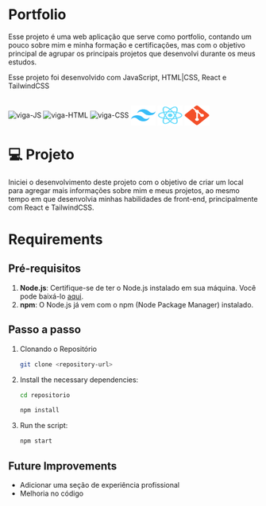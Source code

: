 
# Portfolio
Esse projeto é uma web aplicação que serve como portfolio, contando um pouco sobre mim e minha formação e certificações, mas com o objetivo principal de agrupar os principais projetos que desenvolvi durante os meus estudos.
<p>Esse projeto foi desenvolvido com JavaScript, HTML|CSS, React e TailwindCSS</p>
<div style="display: inline_block"><br>
  <img align="center" alt="viga-JS" height="30" width="40" src="https://cdn.jsdelivr.net/gh/devicons/devicon/icons/javascript/javascript-original.svg">
  <img align="center" alt="viga-HTML" height="40" width="50" src="https://cdn.jsdelivr.net/gh/devicons/devicon/icons/html5/html5-original-wordmark.svg">
  <img align="center" alt="viga-CSS" height="40" width="50" src="https://cdn.jsdelivr.net/gh/devicons/devicon/icons/css3/css3-original-wordmark.svg">
  <img align="center" alt="viga-Tailwind" height="40" width="50" src="https://github.com/devicons/devicon/blob/v2.16.0/icons/tailwindcss/tailwindcss-original.svg">
  <img align="center" alt="viga-React" height="40" width="50" src="https://github.com/devicons/devicon/blob/v2.16.0/icons/react/react-original.svg">
  <img align="center" alt="viga-C#" height="40" width="50" src="https://github.com/devicons/devicon/blob/v2.16.0/icons/git/git-original.svg">
</div>
<h1 font="bold">💻 Projeto</h1>
Iniciei o desenvolvimento deste projeto com o objetivo de criar um local para agregar mais informações sobre mim e meus projetos, ao mesmo tempo em que desenvolvia minhas habilidades de front-end, principalmente com React e TailwindCSS.

# Requirements

## Pré-requisitos

1. **Node.js**: Certifique-se de ter o Node.js instalado em sua máquina. Você pode baixá-lo [aqui](https://nodejs.org/).
2. **npm**: O Node.js já vem com o npm (Node Package Manager) instalado.

## Passo a passo
1. Clonando o Repositório

    ```sh
    git clone <repository-url>
    ```

2. Install the necessary dependencies:

    ```sh
    cd repositorio
    ```

     ```sh
    npm install
    ```

3. Run the script:

    ```sh
    npm start
    ```

## Future Improvements
- Adicionar uma seção de experiência profissional
- Melhoria no código

